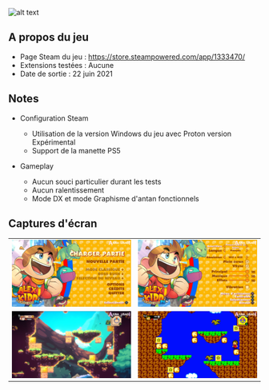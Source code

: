 ![alt text](https://raw.githubusercontent.com/AkinaUsagiAi/Steam-Proton-Tools-and-Datas/main/Alex_Kidd_In_Miracle_World_DX/banniere.jpg)

## A propos du jeu

- Page Steam du jeu : https://store.steampowered.com/app/1333470/
- Extensions testées : Aucune
- Date de sortie : 22 juin 2021

## Notes

- Configuration Steam
  - Utilisation de la version Windows du jeu avec Proton version Expérimental
  - Support de la manette PS5

- Gameplay
  - Aucun souci particulier durant les tests
  - Aucun ralentissement
  - Mode DX et mode Graphisme d'antan fonctionnels

## Captures d'écran

<table>
  <tr>
    <td><img src="https://raw.githubusercontent.com/AkinaUsagiAi/Steam-Proton-Outils-Astuces/main/Alex_Kidd_In_Miracle_World_DX/capture-1.jpg" /></td>
    <td><img src="https://raw.githubusercontent.com/AkinaUsagiAi/Steam-Proton-Outils-Astuces/main/Alex_Kidd_In_Miracle_World_DX/capture-2.jpg" /></td>
  </tr>
  <tr>
    <td><img src="https://raw.githubusercontent.com/AkinaUsagiAi/Steam-Proton-Outils-Astuces/main/Alex_Kidd_In_Miracle_World_DX/capture-3.jpg" /></td>
    <td><img src="https://raw.githubusercontent.com/AkinaUsagiAi/Steam-Proton-Outils-Astuces/main/Alex_Kidd_In_Miracle_World_DX/capture-4.jpg" /></td>
  </tr>
</table>

